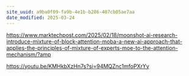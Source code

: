 ```yaml
---
site_uuid: a9ba0f09-fa9b-4e1b-b286-407cb05ae7aa
date_modified: 2025-03-24
---
```



https://www.marktechpost.com/2025/02/18/moonshot-ai-research-introduce-mixture-of-block-attention-moba-a-new-ai-approach-that-applies-the-principles-of-mixture-of-experts-moe-to-the-attention-mechanism/?amp

https://youtu.be/KMHkbXzHn7s?si=94MQZnc1mfoPXrYy